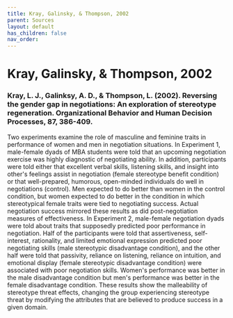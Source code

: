 ```yaml
---
title: Kray, Galinsky, & Thompson, 2002
parent: Sources
layout: default
has_children: false
nav_order: 
---
```


# Kray, Galinsky, & Thompson, 2002

### Kray, L. J., Galinksy, A. D., & Thompson, L. (2002). Reversing the gender gap in negotiations: An exploration of stereotype regeneration. Organizational Behavior and Human Decision Processes, 87, 386-409.

Two experiments examine the role of masculine and feminine traits in performance of women and men in negotiation situations. In Experiment 1, male-female dyads of MBA students were told that an upcoming negotiation exercise was highly diagnostic of negotiating ability. In addition, participants were told either that excellent verbal skills, listening skills, and insight into other's feelings assist in negotiation (female stereotype benefit condition) or that well-prepared, humorous, open-minded individuals do well in negotiations (control). Men expected to do better than women in the control condition, but women expected to do better in the condition in which stereotypical female traits were tied to negotiating success. Actual negotiation success mirrored these results as did post-negotiation measures of effectiveness. In Experiment 2, male-female negotiation dyads were told about traits that supposedly predicted poor performance in negotiation. Half of the participants were told that assertiveness, self-interest, rationality, and limited emotional expression predicted poor negotiating skills (male stereotypic disadvantage condition), and the other half were told that passivity, reliance on listening, reliance on intuition, and emotional display (female stereotypic disadvantage condition) were associated with poor negotiation skills. Women's performance was better in the male disadvantage condition but men's performance was better in the female disadvantage condition. These results show the malleability of stereotype threat effects, changing the group experiencing stereotype threat by modifying the attributes that are believed to produce success in a given domain.
